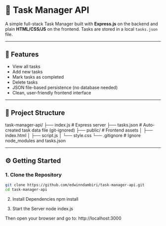 # 📝 Task Manager API

A simple full-stack Task Manager built with **Express.js** on the backend and plain **HTML/CSS/JS** on the frontend. Tasks are stored in a local `tasks.json` file.

---

## 🚀 Features

- View all tasks
- Add new tasks
- Mark tasks as completed
- Delete tasks
- JSON file-based persistence (no database needed)
- Clean, user-friendly frontend interface

---

## 📁 Project Structure

task-manager-api/
├── index.js # Express server
├── tasks.json # Auto-created task data file (git-ignored)
├── public/ # Frontend assets
│ ├── index.html
│ ├── script.js
│ └── style.css
└── .gitignore # Ignore node_modules and tasks.json

---

## ⚙️ Getting Started

### 1. Clone the Repository

```bash
git clone https://github.com/edwinndambiri/task-manager-api.git
cd task-manager-api
```

2. Install Dependencies
   npm install

3. Start the Server
   node index.js

Then open your browser and go to:
http://localhost:3000
